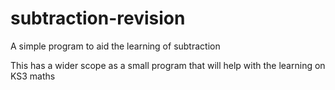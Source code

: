 # subtraction-revision
A simple program to aid the learning of subtraction

This has a wider scope as a small program that will help with the learning on KS3 maths
